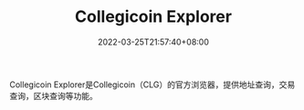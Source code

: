 ﻿---
weight: 
title: "Collegicoin Explorer"
description: "Collegicoin Explorer是Collegicoin（CLG）的官方浏览器，提供地址查询，交易查询，区块查询等功能"
date: 2022-03-25T21:57:40+08:00
lastmod: 2022-03-25T16:45:40+08:00
draft: false
authors: ["Metabd"]
featuredImage: "collegicoin-explorer.png"
link: ""
tags: ["区块链浏览器","Collegicoin Explorer"]
categories: ["navigation"]
navigation: ["区块链浏览器"]
lightgallery: true
toc: true
pinned: false
recommend: false
recommend1: false
---
Collegicoin Explorer是Collegicoin（CLG）的官方浏览器，提供地址查询，交易查询，区块查询等功能。
